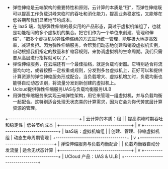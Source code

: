 - 弹性伸缩是云端架构的重要特性和原则，云计算的本质是“租”，而弹性伸缩既可以提高工作负载洪峰来临时的吞吐和消化能力，提高业务稳定性，又能够在低谷期帮我们显著地节约成本。
- 在 IaaS 端，能够弹性伸缩的最实用的产品形态，莫过于虚拟机编组了，也就是功能相同的多个虚拟机的集合。把它们作为一个单位来创建、管理和伸缩”，“把多个虚拟机以弹性伸缩组的方式进行统一管理，能够极大地提高效率，减轻负担。因为弹性伸缩服务，会帮我们动态地创建和销毁虚拟机实例，自动根据我们指定的数量和扩缩容规则，来协调虚拟机的生命周期。我们只需要从高层进行指挥就可以了。”
- 弹性伸缩服务，在云端还有一个最佳拍档，就是负载均衡器。它特别适合将流量均匀地，或者按照一定权重或规则，分发到多台虚拟机上，正好可以和提供计算资源的弹性伸缩服务形成配合。当负载增大、虚拟机增加时，负载均衡也能够自动动态识别，将流量分发到新创建的虚拟机上。
- Ucloud提供弹性伸缩服务UAS与负载均衡服务ULB
- 用弹性伸缩服务来实现云端弹性架构，用它来管理一组虚拟机，并与负载均衡一起配合。这特别适合处理无状态类的计算需求，因为它会为你代劳底层计算资源的管理。


+-----------------------------------+
|           云计算的本质：租         |
| 提高洪峰时期吞吐和稳定性 | 低谷节约成本 |
+-----------------------------------+
            |
            v
+-----------------------------------+
|         IaaS端：虚拟机编组         |
| 创建、管理、伸缩虚拟机组 | 动态生命周期管理 |
+-----------------------------------+
            |
            v
+-----------------------------------+
|    弹性伸缩服务与负载均衡配合     |
| 负载均衡器自动分发流量 | 适合无状态计算 |
+-----------------------------------+
            |
            v
+-----------------------------------+
|       UCloud 产品：UAS & ULB       |
+-----------------------------------+
